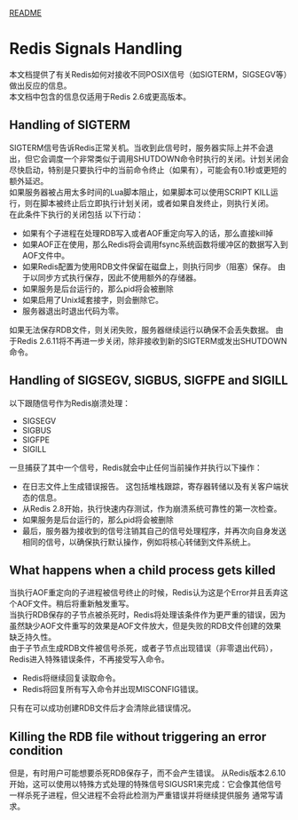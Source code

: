 <a href="../README.md">README</a>

# Redis Signals Handling

本文档提供了有关Redis如何对接收不同POSIX信号（如SIGTERM，SIGSEGV等）做出反应的信息。  
本文档中包含的信息仅适用于Redis 2.6或更高版本。

## Handling of SIGTERM

SIGTERM信号告诉Redis正常关机。当收到此信号时，服务器实际上并不会退出，但它会调度一个非常类似于调用SHUTDOWN命令时执行的关闭。计划关闭会尽快启动，特别是只要执行中的当前命令终止（如果有），可能会有0.1秒或更短的额外延迟。  
如果服务器被占用太多时间的Lua脚本阻止，如果脚本可以使用SCRIPT KILL运行，则在脚本被终止后立即执行计划关闭，或者如果自发终止，则执行关闭。  
在此条件下执行的关闭包括 以下行动：

* 如果有个子进程在处理RDB写入或者AOF重定向写入的话，那么直接kill掉
* 如果AOF正在使用，那么Redis将会调用fsync系统函数将缓冲区的数据写入到AOF文件中。
* 如果Redis配置为使用RDB文件保留在磁盘上，则执行同步（阻塞）保存。 由于以同步方式执行保存，因此不使用额外的存储器。
* 如果服务是后台运行的，那么pid将会被删除
* 如果启用了Unix域套接字，则会删除它。
* 服务器退出时退出代码为零。

如果无法保存RDB文件，则关闭失败，服务器继续运行以确保不会丢失数据。 由于Redis 2.6.11将不再进一步关闭，除非接收到新的SIGTERM或发出SHUTDOWN命令。

## Handling of SIGSEGV, SIGBUS, SIGFPE and SIGILL

以下跟随信号作为Redis崩溃处理：

* SIGSEGV
* SIGBUS
* SIGFPE
* SIGILL

一旦捕获了其中一个信号，Redis就会中止任何当前操作并执行以下操作：

* 在日志文件上生成错误报告。 这包括堆栈跟踪，寄存器转储以及有关客户端状态的信息。
* 从Redis 2.8开始，执行快速内存测试，作为崩溃系统可靠性的第一次检查。
* 如果服务是后台运行的，那么pid将会被删除
* 最后，服务器为接收到的信号注销其自己的信号处理程序，并再次向自身发送相同的信号，以确保执行默认操作，例如将核心转储到文件系统上。

## What happens when a child process gets killed

当执行AOF重定向的子进程被信号终止的时候，Redis认为这是个Error并且丢弃这个AOF文件。稍后将重新触发重写。  
当执行RDB保存的子节点被杀死时，Redis将处理该条件作为更严重的错误，因为虽然缺少AOF文件重写的效果是AOF文件放大，但是失败的RDB文件创建的效果缺乏持久性。  
由于子节点生成RDB文件被信号杀死，或者子节点出现错误（非零退出代码），Redis进入特殊错误条件，不再接受写入命令。

* Redis将继续回复读取命令。
* Redis将回复所有写入命令并出现MISCONFIG错误。

只有在可以成功创建RDB文件后才会清除此错误情况。

## Killing the RDB file without triggering an error condition
但是，有时用户可能想要杀死RDB保存子，而不会产生错误。 从Redis版本2.6.10开始，这可以使用以特殊方式处理的特殊信号SIGUSR1来完成：它会像其他信号一样杀死子进程，但父进程不会将此检测为严重错误并将继续提供服务 通常写请求。
